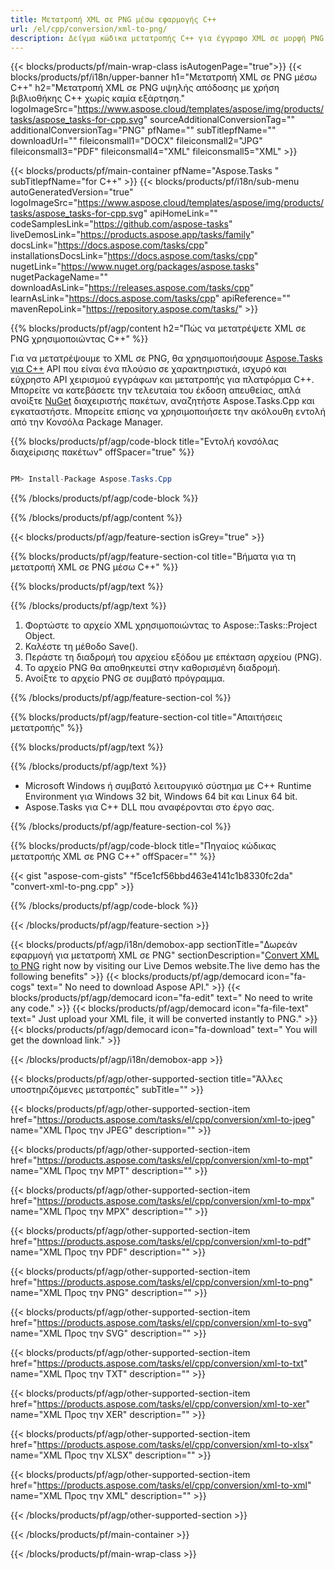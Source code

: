 ```yaml
---
title: Μετατροπή XML σε PNG μέσω εφαρμογής C++ 
url: /el/cpp/conversion/xml-to-png/ 
description: Δείγμα κώδικα μετατροπής C++ για έγγραφο XML σε μορφή PNG. Χρησιμοποιήστε παράδειγμα κώδικα για ομαδική μετατροπή XML σε PNG σε οποιαδήποτε εφαρμογή C++.
---
```


{{< blocks/products/pf/main-wrap-class isAutogenPage="true">}}
{{< blocks/products/pf/i18n/upper-banner h1="Μετατροπή XML σε PNG μέσω C++" h2="Μετατροπή XML σε PNG υψηλής απόδοσης με χρήση βιβλιοθήκης C++ χωρίς καμία εξάρτηση." logoImageSrc="https://www.aspose.cloud/templates/aspose/img/products/tasks/aspose_tasks-for-cpp.svg" sourceAdditionalConversionTag="" additionalConversionTag="PNG" pfName="" subTitlepfName="" downloadUrl="" fileiconsmall1="DOCX" fileiconsmall2="JPG" fileiconsmall3="PDF" fileiconsmall4="XML" fileiconsmall5="XML" >}}

{{< blocks/products/pf/main-container pfName="Aspose.Tasks " subTitlepfName="for C++" >}}
{{< blocks/products/pf/i18n/sub-menu autoGeneratedVersion="true" logoImageSrc="https://www.aspose.cloud/templates/aspose/img/products/tasks/aspose_tasks-for-cpp.svg" apiHomeLink="" codeSamplesLink="https://github.com/aspose-tasks" liveDemosLink="https://products.aspose.app/tasks/family" docsLink="https://docs.aspose.com/tasks/cpp" installationsDocsLink="https://docs.aspose.com/tasks/cpp" nugetLink="https://www.nuget.org/packages/aspose.tasks" nugetPackageName="" downloadAsLink="https://releases.aspose.com/tasks/cpp" learnAsLink="https://docs.aspose.com/tasks/cpp" apiReference="" mavenRepoLink="https://repository.aspose.com/tasks/" >}}

{{% blocks/products/pf/agp/content h2="Πώς να μετατρέψετε XML σε PNG χρησιμοποιώντας C++" %}}

 Για να μετατρέψουμε το XML σε PNG, θα χρησιμοποιήσουμε
 [Aspose.Tasks για C++](https://products.aspose.com/tasks/cpp)
 API που είναι ένα πλούσιο σε χαρακτηριστικά, ισχυρό και εύχρηστο API χειρισμού εγγράφων και μετατροπής για πλατφόρμα C++. Μπορείτε να κατεβάσετε την τελευταία του έκδοση απευθείας, απλά ανοίξτε
 [NuGet](https://www.nuget.org/packages/aspose.tasks)
 διαχειριστής πακέτων, αναζητήστε
 Aspose.Tasks.Cpp
 και εγκαταστήστε. Μπορείτε επίσης να χρησιμοποιήσετε την ακόλουθη εντολή από την Κονσόλα Package Manager.

{{% blocks/products/pf/agp/code-block title="Εντολή κονσόλας διαχείρισης πακέτων" offSpacer="true" %}}

```cs

PM> Install-Package Aspose.Tasks.Cpp

```

{{% /blocks/products/pf/agp/code-block %}}

{{% /blocks/products/pf/agp/content %}}

{{< blocks/products/pf/agp/feature-section isGrey="true" >}}

{{% blocks/products/pf/agp/feature-section-col title="Βήματα για τη μετατροπή XML σε PNG μέσω C++" %}}

{{% blocks/products/pf/agp/text %}}


{{% /blocks/products/pf/agp/text %}}

1. Φορτώστε το αρχείο XML χρησιμοποιώντας το Aspose::Tasks::Project Object.
1. Καλέστε τη μέθοδο Save().
1. Περάστε τη διαδρομή του αρχείου εξόδου με επέκταση αρχείου (PNG).
1. Το αρχείο PNG θα αποθηκευτεί στην καθορισμένη διαδρομή.
1. Ανοίξτε το αρχείο PNG σε συμβατό πρόγραμμα.

{{% /blocks/products/pf/agp/feature-section-col %}}

{{% blocks/products/pf/agp/feature-section-col title="Απαιτήσεις μετατροπής" %}}

{{% blocks/products/pf/agp/text %}}


{{% /blocks/products/pf/agp/text %}}

- Microsoft Windows ή συμβατό λειτουργικό σύστημα με C++ Runtime Environment για Windows 32 bit, Windows 64 bit και Linux 64 bit.
- Aspose.Tasks για C++ DLL που αναφέρονται στο έργο σας.

{{% /blocks/products/pf/agp/feature-section-col %}}

{{% blocks/products/pf/agp/code-block title="Πηγαίος κώδικας μετατροπής XML σε PNG C++" offSpacer="" %}}

{{< gist "aspose-com-gists" "f5ce1cf56bbd463e4141c1b8330fc2da" "convert-xml-to-png.cpp" >}}

{{% /blocks/products/pf/agp/code-block %}}

{{< /blocks/products/pf/agp/feature-section >}}

<!-- aboutfile Starts -->

{{< blocks/products/pf/agp/i18n/demobox-app sectionTitle="Δωρεάν εφαρμογή για μετατροπή XML σε PNG" sectionDescription="[Convert XML to PNG](https://products.aspose.app/tasks/conversion/xml-to-png) right now by visiting our Live Demos website.The live demo has the following benefits" >}}
        {{< blocks/products/pf/agp/democard icon="fa-cogs" text=" No need to download Aspose API." >}}
        {{< blocks/products/pf/agp/democard icon="fa-edit" text=" No need to write any code." >}}
        {{< blocks/products/pf/agp/democard icon="fa-file-text" text=" Just upload your XML file, it will be converted instantly to PNG." >}}
        {{< blocks/products/pf/agp/democard icon="fa-download" text=" You will get the download link." >}}

{{< /blocks/products/pf/agp/i18n/demobox-app >}}

<!-- aboutfile Ends -->

{{< blocks/products/pf/agp/other-supported-section title="Άλλες υποστηριζόμενες μετατροπές" subTitle="" >}}

{{< blocks/products/pf/agp/other-supported-section-item href="https://products.aspose.com/tasks/el/cpp/conversion/xml-to-jpeg" name="XML Προς την JPEG" description="" >}}

{{< blocks/products/pf/agp/other-supported-section-item href="https://products.aspose.com/tasks/el/cpp/conversion/xml-to-mpt" name="XML Προς την MPT" description="" >}}

{{< blocks/products/pf/agp/other-supported-section-item href="https://products.aspose.com/tasks/el/cpp/conversion/xml-to-mpx" name="XML Προς την MPX" description="" >}}

{{< blocks/products/pf/agp/other-supported-section-item href="https://products.aspose.com/tasks/el/cpp/conversion/xml-to-pdf" name="XML Προς την PDF" description="" >}}

{{< blocks/products/pf/agp/other-supported-section-item href="https://products.aspose.com/tasks/el/cpp/conversion/xml-to-png" name="XML Προς την PNG" description="" >}}

{{< blocks/products/pf/agp/other-supported-section-item href="https://products.aspose.com/tasks/el/cpp/conversion/xml-to-svg" name="XML Προς την SVG" description="" >}}

{{< blocks/products/pf/agp/other-supported-section-item href="https://products.aspose.com/tasks/el/cpp/conversion/xml-to-txt" name="XML Προς την TXT" description="" >}}

{{< blocks/products/pf/agp/other-supported-section-item href="https://products.aspose.com/tasks/el/cpp/conversion/xml-to-xer" name="XML Προς την XER" description="" >}}

{{< blocks/products/pf/agp/other-supported-section-item href="https://products.aspose.com/tasks/el/cpp/conversion/xml-to-xlsx" name="XML Προς την XLSX" description="" >}}

{{< blocks/products/pf/agp/other-supported-section-item href="https://products.aspose.com/tasks/el/cpp/conversion/xml-to-xml" name="XML Προς την XML" description="" >}}



{{< /blocks/products/pf/agp/other-supported-section >}}

{{< /blocks/products/pf/main-container >}}
    
{{< /blocks/products/pf/main-wrap-class >}}
